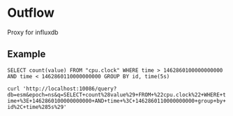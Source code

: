 # Outflow

Proxy for influxdb

## Example

`SELECT count(value) FROM "cpu.clock" WHERE time > 1462860100000000000 AND time < 1462860110000000000 GROUP BY id, time(5s)`

`curl 'http://localhost:10086/query?db=esm&epoch=ns&q=SELECT+count%28value%29+FROM+%22cpu.clock%22+WHERE+time+%3E+1462860100000000000+AND+time+%3C+1462860110000000000+group+by+id%2C+time%285s%29'`
